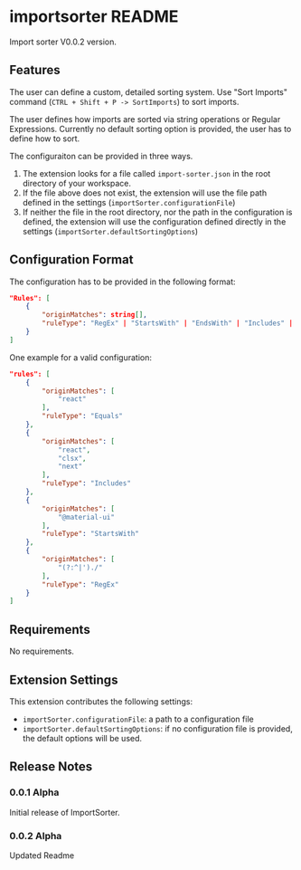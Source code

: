 # importsorter README

Import sorter V0.0.2 version. 

## Features

The user can define a custom, detailed sorting system. Use "Sort Imports" command (`CTRL + Shift + P -> SortImports`) to sort imports. 

The user defines how imports are sorted via string operations or Regular Expressions.
Currently no default sorting option is provided, the user has to define how to sort.

The configuraiton can be provided in three ways. 
1. The extension looks for a file called `import-sorter.json` in the root directory of your workspace. 
2. If the file above does not exist, the extension will use the file path defined in the settings (`importSorter.configurationFile`)
3. If neither the file in the root directory, nor the path in the configuration is defined, the extension will use the configuration defined directly in the settings (`importSorter.defaultSortingOptions`)

## Configuration Format

The configuration has to be provided in the following format:

```json
"Rules": [
    {
        "originMatches": string[],
        "ruleType": "RegEx" | "StartsWith" | "EndsWith" | "Includes" | "Equals"
    }
]
```

One example for a valid configuration:

```json
"rules": [ 
    {
        "originMatches": [
            "react"
        ],
        "ruleType": "Equals"
    },
    {
        "originMatches": [
            "react",
            "clsx",
            "next"
        ],
        "ruleType": "Includes"
    },
    {
        "originMatches": [
            "@material-ui"
        ],
        "ruleType": "StartsWith"
    },
    {
        "originMatches": [
            "(?:^|')./"
        ],
        "ruleType": "RegEx"
    }
]
```

## Requirements

No requirements.

## Extension Settings

This extension contributes the following settings:

* `importSorter.configurationFile`: a path to a configuration file
* `importSorter.defaultSortingOptions`: if no configuration file is provided, the default options will be used. 

## Release Notes


### 0.0.1 Alpha

Initial release of ImportSorter.
### 0.0.2 Alpha

Updated Readme